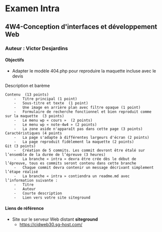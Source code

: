 # Examen Intra
## 4W4-Conception d'interfaces et développement Web
### Auteur : Victor Desjardins

#### Objectifs
- Adapter le modèle 404.php pour reproduire la maquette incluse avec le devis

Description et barème

    Contenu  (13 points)
        -	Titre principal (1 point)
        -	Sous-titre et texte  (1 point)
        -	Une image en arrière plan avec filtre opaque (1 point)
        -	Formulaire de recherche fonctionnel et bien reproduit comme sur la maquette  (3 points)
        -	Le menu wp « cours »  (2 points)
        -	Le menu wp « note-4w4 » (2 points)
        -	La zone aside n'apparaît pas dans cette page (3 points)
    Caractéristiques (4 points
        -	La page s'adapte à différentes largeurs d'écran (2 points)
        -	La page reproduit fidèlement la maquette (2 points)
    Git (3 points)
        -	Création de 5 commits. Les commit devront être étalé sur l’ensemble de la durée de l’épreuve (3 heures)
        -	La branche « intra » devra être crée dès le début de l’épreuve, tous es commits seront contenu dans cette branche
        -	Chaque commit devra contenir un message décrivant simplement l’étape réalisé
        -	La branche « intra » contiendra un readme.md avec l’information suivante :
        -	Titre
        -	Auteur
        -	Courte description
        -	Lien vers votre site siteground

#### Liens de référence
- Site sur le serveur Web distant **siteground**
    - https://cidweb30.sg-host.com/
 
